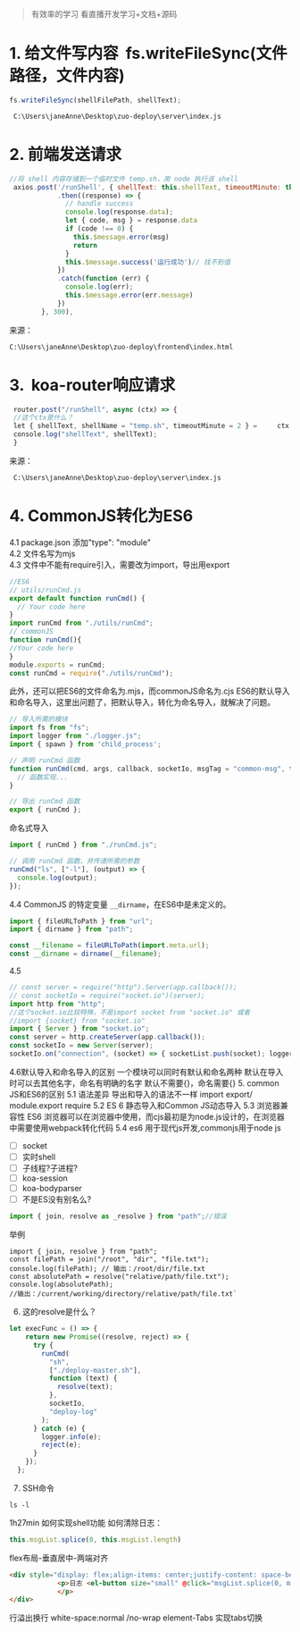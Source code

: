 >有效率的学习 看直播开发学习+文档+源码 
# 1. 给文件写内容  fs.writeFileSync(文件路径，文件内容)
```js
fs.writeFileSync(shellFilePath, shellText);
```

```
 C:\Users\janeAnne\Desktop\zuo-deploy\server\index.js
```

# 2. 前端发送请求
```js
//将 shell 内容存储到一个临时文件 temp.sh，用 node 执行该 shell
 axios.post('/runShell', { shellText: this.shellText, timeoutMinute: this.timeoutMinute })
            .then((response) => {
              // handle success
              console.log(response.data);
              let { code, msg } = response.data
              if (code !== 0) {
                this.$message.error(msg)
                return
              }
              this.$message.success('运行成功')// 找不到值
            })
            .catch(function (err) {
              console.log(err);
              this.$message.error(err.message)
            })
        }, 300),
```
来源：
```
C:\Users\janeAnne\Desktop\zuo-deploy\frontend\index.html
```
# 3.  koa-router响应请求
```js
 router.post("/runShell", async (ctx) => {
 //这个ctx是什么？
 let { shellText, shellName = "temp.sh", timeoutMinute = 2 } =     ctx.request.body;
 console.log("shellText", shellText);
 }
```
 来源：
 ```
  C:\Users\janeAnne\Desktop\zuo-deploy\server\index.js
```

# 4. CommonJS转化为ES6
4.1 package.json 添加"type": "module"  
4.2 文件名写为mjs  
4.3 文件中不能有require引入，需要改为import，导出用export  
```js
//ES6
// utils/runCmd.js
export default function runCmd() {
  // Your code here
}
import runCmd from "./utils/runCmd";
// commonJS
function runCmd(){
//Your code here
}
module.exports = runCmd;
const runCmd = require("./utils/runCmd");


```
此外，还可以把ES6的文件命名为.mjs，而commonJS命名为.cjs
ES6的默认导入和命名导入，这里出问题了，把默认导入，转化为命名导入，就解决了问题。
```js
// 导入所需的模块
import fs from "fs";
import logger from "./logger.js";
import { spawn } from 'child_process';

// 声明 runCmd 函数
function runCmd(cmd, args, callback, socketIo, msgTag = "common-msg", timeoutMinute = 2) {
  // 函数实现...
}

// 导出 runCmd 函数
export { runCmd };

```
命名式导入
```js
import { runCmd } from "./runCmd.js";

// 调用 runCmd 函数，并传递所需的参数
runCmd("ls", ["-l"], (output) => {
  console.log(output);
});

```

4.4 CommonJS 的特定变量 `__dirname`，在ES6中是未定义的。
```js
import { fileURLToPath } from "url";
import { dirname } from "path";

const __filename = fileURLToPath(import.meta.url);
const __dirname = dirname(__filename);

```
4.5 
```js
// const server = require("http").Server(app.callback());
// const socketIo = require("socket.io")(server);
import http from "http";
//这个socket.io比较特殊，不是import socket from "socket.io" 或者
//import {socket} from "socket.io"
import { Server } from "socket.io"; 
const server = http.createServer(app.callback()); 
const socketIo = new Server(server); 
socketIo.on("connection", (socket) => { socketList.push(socket); logger.info("a user connected"); });
```
4.6默认导入和命名导入的区别
      一个模块可以同时有默认和命名两种
      默认在导入时可以去其他名字，命名有明确的名字
      默认不需要{}，命名需要{}
5.  common JS和ES6的区别
5.1 语法差异 导出和导入的语法不一样 import export/  module.export require
5.2 ES 6 静态导入和Common JS动态导入
5.3 浏览器兼容性  ES6 浏览器可以在浏览器中使用，而cjs最初是为node.js设计的，在浏览器中需要使用webpack转化代码
5.4 es6 用于现代js开发,commonjs用于node js

- [ ] socket 
- [ ] 实时shell
- [ ] 子线程?子进程?
- [ ] koa-session
- [ ] koa-bodyparser
- [ ] 不是ES没有别名么?
```js
import { join, resolve as _resolve } from "path";//错误
```  
举例
```JS
import { join, resolve } from "path";
const filePath = join("/root", "dir", "file.txt"); 
console.log(filePath); // 输出：/root/dir/file.txt
const absolutePath = resolve("relative/path/file.txt"); console.log(absolutePath); 
//输出：/current/working/directory/relative/path/file.txt`
```
6. 这的resolve是什么？
```js
let execFunc = () => {
    return new Promise((resolve, reject) => {
      try {
        runCmd(
          "sh",
          ["./deploy-master.sh"],
          function (text) {
            resolve(text);
          },
          socketIo,
          "deploy-log"
        );
      } catch (e) {
        logger.info(e);
        reject(e);
      }
    });
  };

```
7. SSH命令
```
ls -l 

```
1h27min 如何实现shell功能
如何清除日志：
```js
this.msgList.splice(0, this.msgList.length)
```
flex布局-垂直居中-两端对齐
```html
<div style="display: flex;align-items: center;justify-content: space-between;">
            <p>日志 <el-button size="small" @click="msgList.splice(0, msgList.length)">清空日志</el-button>
            </p>
</div>
```
行溢出换行
white-space:normal /no-wrap 
element-Tabs 实现tabs切换





